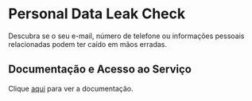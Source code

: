 # Personal Data Leak Check

Descubra se o seu e-mail, número de telefone ou informações pessoais relacionadas podem ter caído em mãos erradas.

## Documentação e Acesso ao Serviço

Clique [aqui](https://cybernews.com/personal-data-leak-check) para ver a documentação.